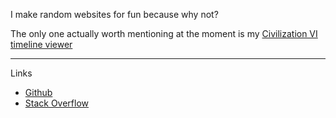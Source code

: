 I make random websites for fun because why not?

The only one actually worth mentioning at the moment is my [Civilization VI timeline viewer](https://potatostonks.github.io/civ6-timeline)

----
Links

- [Github](https://github.com/potatostonks)
- [Stack Overflow](https://stackoverflow.com/users/16158590/potatostonks)
